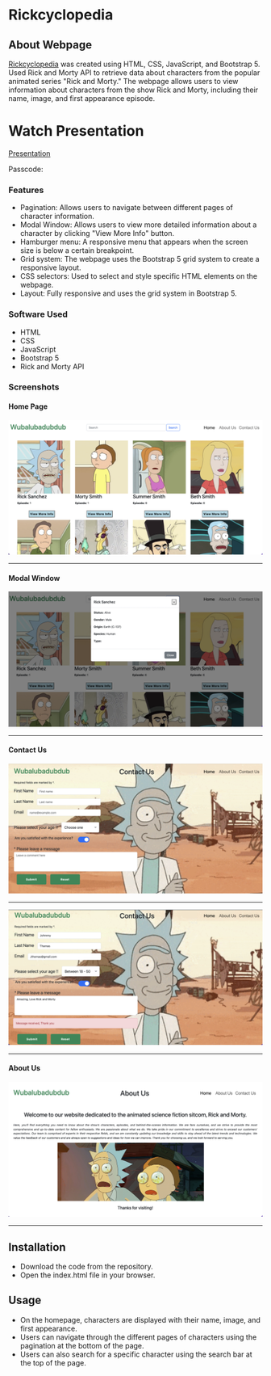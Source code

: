 # Rickcyclopedia

## About Webpage
[Rickcyclopedia](https://rickcyclopedia.netlify.app/) was created using HTML, CSS, JavaScript, and Bootstrap 5. Used Rick and Morty API to retrieve data about characters from the popular animated series "Rick and Morty." The webpage allows users to view information about characters from the show Rick and Morty, including their name, image, and first appearance episode.

# Watch Presentation
[Presentation]()

Passcode: 

### Features

* Pagination: Allows users to navigate between different pages of character information.
* Modal Window: Allows users to view more detailed information about a character by clicking "View More Info" button.
* Hamburger menu: A responsive menu that appears when the screen size is below a certain breakpoint.
* Grid system: The webpage uses the Bootstrap 5 grid system to create a responsive layout.
* CSS selectors: Used to select and style specific HTML elements on the webpage.
* Layout: Fully responsive and uses the grid system in Bootstrap 5.

### Software Used

* HTML
* CSS
* JavaScript
* Bootstrap 5
* Rick and Morty API

### Screenshots

#### Home Page

![Home](./assets/Home.png)

---

#### Modal Window

![Home](./assets/modal.png)

---

#### Contact Us 

![Contact US](./assets/Contact-message.png)

---

![Contact US](./assets/Contact.png)

---

#### About Us 

![About US](./assets/About.png)

---

## Installation

* Download the code from the repository.
* Open the index.html file in your browser.

## Usage

* On the homepage, characters are displayed with their name, image, and first appearance.
* Users can navigate through the different pages of characters using the pagination at the bottom of the page.
* Users can also search for a specific character using the search bar at the top of the page.
